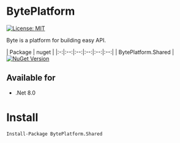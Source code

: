 # BytePlatform

[![License: MIT](https://img.shields.io/badge/License-MIT-blue.svg)](https://raw.githubusercontent.com/SmartClouds/BytePlatform/master/LICENSE)

Byte is a platform for building easy API.




| Package | nuget |
|:-:|:--:|:--:|:--:|:--:|:--:|
| BytePlatform.Shared | [![NuGet Version](https://img.shields.io/nuget/v/BytePlatform.Shared.svg?style=flat)](https://www.nuget.org/packages/BytePlatform.Shared/)

## Available for
* .Net 8.0

# Install
```
Install-Package BytePlatform.Shared
```
